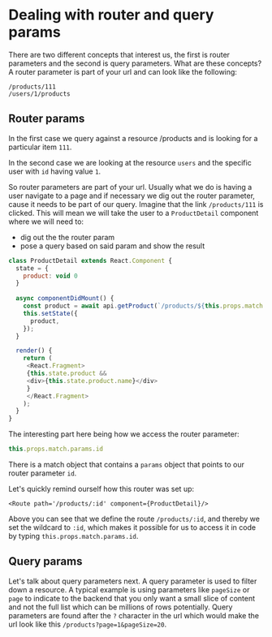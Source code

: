 # Dealing with router and query params
There are two different concepts that interest us, the first is router parameters and the second is query parameters. What are these concepts?
A router parameter is part of your url and can look like the following:

```
/products/111
/users/1/products
```

## Router params
In the first case we query against a resource /products and is looking for a particular item `111`.

In the second case we are looking at the resource `users` and the specific user with `id` having value `1`.

So router parameters are part of your url. Usually what we do is having a user navigate to a page and if necessary we dig out the router parameter, cause it needs to be part of our query. Imagine that the link `/products/111` is clicked. This will mean we will take the user to a `ProductDetail` component where we will need to:

 - dig out the the router param
 - pose a query based on said param and show the result
 
```js
class ProductDetail extends React.Component {
  state = {
    product: void 0
  }
  
  async componentDidMount() {
    const product = await api.getProduct(`/products/${this.props.match.params.id}`);
    this.setState({
      product,
    });
  }

  render() {
    return (
     <React.Fragment>
     {this.state.product &&
     <div>{this.state.product.name}</div>
     }
     </React.Fragment> 
    );
  }
}
```  

The interesting part here being how we access the router parameter:

```js
this.props.match.params.id
```

There is a match object that contains a `params` object that points to our router parameter `id`.

Let's quickly remind ourself how this router was set up:

```
<Route path='/products/:id' component={ProductDetail}/>
```

Above you can see that we define the route `/products/:id`, and thereby we set the wildcard to `:id`, which makes it possible for us to access it in code by typing `this.props.match.params.id`.

## Query params
Let's talk about query parameters next. A query parameter is used to filter down a resource. A typical example is using parameters like `pageSize` or `page` to indicate to the backend that you only want a small slice of content and not the full list which can be millions of rows potentially. Query parameters are found after the `?` character in the url which would make the url look like this `/products?page=1&pageSize=20`. 
